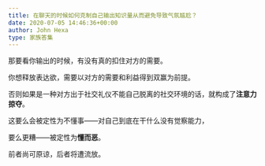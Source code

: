 ```yaml
---
title: 在聊天的时候如何克制自己输出知识量从而避免导致气氛尴尬？
date: 2020-07-05 14:46:36+00:00
author: John Hexa
type: 家族答集
---
```

那要看你输出的时候，有没有真的扣住对方的需要。

你想释放表达欲，需要以对方的需要和利益得到双赢为前提。

否则如果是一种对方出于社交礼仪不能自己脱离的社交环境的话，就构成了**注意力掠夺**。

这要么会被定性为不懂事——对自己到底在干什么没有觉察能力，

要么更糟——被定性为**懂而恶**。

前者尚可原谅，后者将遭流放。


